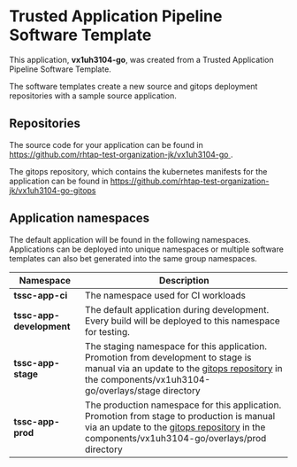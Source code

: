 # Trusted Application Pipeline Software Template

This application, **vx1uh3104-go**, was created from a Trusted Application Pipeline Software Template.

The software templates create a new source and gitops deployment repositories with a sample source application. 

## Repositories

The source code for your application can be found in [https://github.com/rhtap-test-organization-jk/vx1uh3104-go ](https://github.com/rhtap-test-organization-jk/vx1uh3104-go ).
 
The gitops repository, which contains the kubernetes manifests for the application can be found in 
[https://github.com/rhtap-test-organization-jk/vx1uh3104-go-gitops ](https://github.com/rhtap-test-organization-jk/vx1uh3104-go-gitops ) 

## Application namespaces 

The default application will be found in the following namespaces. Applications can be deployed into unique namespaces or multiple software templates can also bet generated into the same group namespaces.  

|  Namespace   |  Description   |  
| -------- | -------- |
| **tssc-app-ci** | The namespace used for CI workloads |
| **tssc-app-development** | The default application during development. Every build will be deployed to this namespace for testing. |
| **tssc-app-stage** | The staging namespace for this application. Promotion from development to stage is manual via an update to the [gitops repository](https://github.com/rhtap-test-organization-jk/vx1uh3104-go-gitops ) in the components/vx1uh3104-go/overlays/stage directory |
| **tssc-app-prod** | The production namespace for this application. Promotion from stage to production is manual via an update to the [gitops repository](https://github.com/rhtap-test-organization-jk/vx1uh3104-go-gitops ) in the components/vx1uh3104-go/overlays/prod directory |